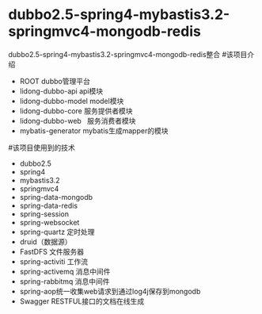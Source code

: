 # dubbo2.5-spring4-mybastis3.2-springmvc4-mongodb-redis
dubbo2.5-spring4-mybastis3.2-springmvc4-mongodb-redis整合
#该项目介绍
 - ROOT dubbo管理平台
 - lidong-dubbo-api api模块
 - lidong-dubbo-model model模块
 - lidong-dubbo-core  服务提供者模块
 - lidong-dubbo-web   服务消费者模块
 - mybatis-generator  mybatis生成mapper的模块
 
#该项目使用到的技术

 - dubbo2.5 
 - spring4
 - mybastis3.2 
 - springmvc4 
 - spring-data-mongodb
 - spring-data-redis 
 - spring-session
 - spring-websocket
 - spring-quartz 定时处理
 - druid（数据源） 
 - FastDFS 文件服务器
 - spring-activiti 工作流
 - spring-activemq 消息中间件
 - spring-rabbitmq 消息中间件
 - spring-aop统一收集web请求到通过log4j保存到mongodb
 - Swagger RESTFUL接口的文档在线生成
